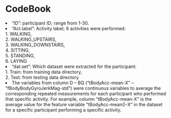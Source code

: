 # CodeBook


<li>“ID”: participant ID; range from 1-30.

<li>“Act.label”: Activity label; 6 activities were performed: 
<br />1.	WALKING,  
<br />2.	WALKING_UPSTAIRS,  
<br />3.	WALKING_DOWNSTAIRS,  
<br />4.	SITTING,  
<br />5.	STANDING,  
<br />6.	LAYING  

<li>“dat.set”: Which dataset were extracted for the participant: 
<br />1.	Train: from training data directory,  
<br />2.	Test:  from testing data directory  

<li>The variables from column D – BQ (“tBodyAcc-mean-X” – “fBodyBodyGyroJerkMag-std”) were continuous variables to average the corresponding repeated measurements for each participant who performed that specific activity. For example, column “tBodyAcc-mean-X” is the average value for the feature variable “tBodyAcc-mean()-X” in the dataset for a specific participant performing a specific activity.
 
